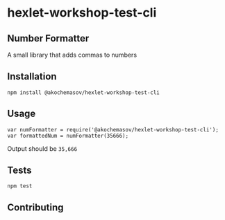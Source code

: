 # hexlet-workshop-test-cli 
## Number Formatter

A small library that adds commas to numbers

## Installation
`npm install @akochemasov/hexlet-workshop-test-cli`

## Usage
    var numFormatter = require('@akochemasov/hexlet-workshop-test-cli');
    var formattedNum = numFormatter(35666);
Output should be `35,666`

## Tests
`npm test`

## Contributing